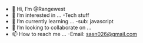- 👋 Hi, I’m @Rangewest
- 👀 I’m interested in ...
-Tech stuff
- 🌱 I’m currently learning ...
-sub: javascript
- 💞️ I’m looking to collaborate on ...
- 📫 How to reach me ...
-Email: sasn026@gmail.com

<!---
Rangewest/Rangewest is a ✨ special ✨ repository because its `README.md` (this file) appears on your GitHub profile.
You can click the Preview link to take a look at your changes.
--->
